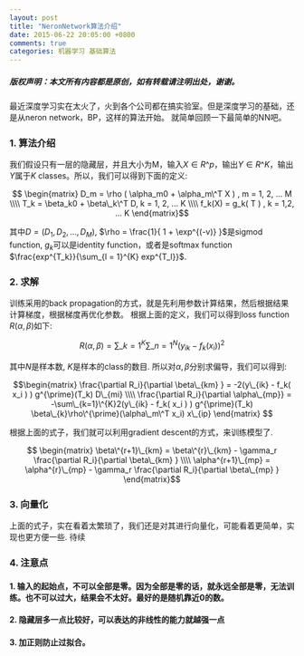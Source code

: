 ```yaml
---
layout: post
title: "NeronNetwork算法介绍"
date: 2015-06-22 20:05:00 +0800
comments: true
categories: 机器学习 基础算法
---
```

##### 版权声明：本文所有内容都是原创，如有转载请注明出处，谢谢。 


最近深度学习实在太火了，火到各个公司都在搞实验室。但是深度学习的基础，还是从neron network，BP，这样的算法开始。
就简单回顾一下最简单的NN吧。

### 1. 算法介绍
我们假设只有一层的隐藏层，并且大小为M，输入$X \in R\^p$，输出$Y \in R\^K$，输出$Y$属于$K$ classes。所以，我们可以得到下面的定义:

$$ \begin{matrix} 
D_m = \rho ( \alpha_m0 + \alpha_m\^T X ) , m = 1, 2, ... M \\\\
T_k = \beta_k0 + \beta\_k\^T D, k = 1, 2, ... K \\\\
f_k(X) = g_k( T ) , k = 1,2, ... K 
\end{matrix}$$

其中$D = (D_1, D_2, ... , D_M)$, $\rho = \frac{1}{ 1 + \exp^{(-v)} }$是sigmod function, $g_k$可以是identity function，或者是softmax function $\frac{exp^{T_k}}{\sum_{l = 1}^{K} exp^{T_l}}$.

### 2. 求解
训练采用的back propagation的方式，就是先利用参数计算结果，然后根据结果计算梯度，根据梯度再优化参数。
根据上面的定义，我们可以得到loss function $R(\alpha, \beta)$如下:

$$
R(\alpha, \beta) = \sum\_{k = 1}^K \sum\_{n = 1}^N ( y_{ik} - f_k( x_i ) ) ^2 
$$

其中$N$是样本数, $K$是样本的class的数目. 所以对$\alpha, \beta$分别求偏导，我们可以得到:

$$\begin{matrix} 
\frac{\partial R_i}{\partial \beta\_{km} } = -2(y\_{ik} - f_k( x_i ) ) g^{\prime}(T_k) D\_{mi}   \\\\
\frac{\partial R_i}{\partial \alpha\_{mp}} =  -\sum\_{k=1}\^{K}2(y\_{ik} - f_k( x_i ) ) g^{\prime}(T_k) \beta\_{k}\rho\^{\prime}(\alpha\_m\^T x_i) x\_{ip}
\end{matrix}
$$

根据上面的式子，我们就可以利用gradient descent的方式，来训练模型了.

$$ \begin{matrix}
\beta\^{r+1}\_{km} = \beta\^{r}\_{km}  - \gamma_r \frac{\partial R_i}{\partial \beta\_{km} } \\\\
\alpha^{r+1}\_{mp} = \alpha^{r}\_{mp}  - \gamma_r \frac{\partial R_i}{\partial \beta\_{mp} } 
\end{matrix}$$

### 3. 向量化
上面的式子，实在看着太繁琐了，我们还是对其进行向量化，可能看着更简单，实现也更方便一些.
待续

### 4. 注意点
#### 1. 输入的起始点，不可以全部是零。因为全部是零的话，就永远全部是零，无法训练。也不可以过大，结果会不太好。最好的是随机靠近0的数。
#### 2. 隐藏层多一点比较好，可以表达的非线性的能力就越强一点
#### 3. 加正则防止过拟合。
